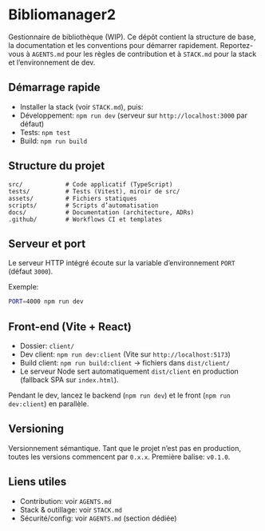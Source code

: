 # Bibliomanager2

Gestionnaire de bibliothèque (WIP). Ce dépôt contient la structure de base, la documentation et les conventions pour démarrer rapidement. Reportez-vous à `AGENTS.md` pour les règles de contribution et à `STACK.md` pour la stack et l’environnement de dev.

## Démarrage rapide

- Installer la stack (voir `STACK.md`), puis:
- Développement: `npm run dev` (serveur sur `http://localhost:3000` par défaut)
- Tests: `npm test`
- Build: `npm run build`

## Structure du projet

```
src/            # Code applicatif (TypeScript)
tests/          # Tests (Vitest), miroir de src/
assets/         # Fichiers statiques
scripts/        # Scripts d’automatisation
docs/           # Documentation (architecture, ADRs)
.github/        # Workflows CI et templates
```

## Serveur et port

Le serveur HTTP intégré écoute sur la variable d’environnement `PORT` (défaut `3000`).

Exemple:

```sh
PORT=4000 npm run dev
```

## Front-end (Vite + React)

- Dossier: `client/`
- Dev client: `npm run dev:client` (Vite sur `http://localhost:5173`)
- Build client: `npm run build:client` → fichiers dans `dist/client/`
- Le serveur Node sert automatiquement `dist/client` en production (fallback SPA sur `index.html`).

Pendant le dev, lancez le backend (`npm run dev`) et le front (`npm run dev:client`) en parallèle.

## Versioning

Versionnement sémantique. Tant que le projet n’est pas en production, toutes les versions commencent par `0.x.x`. Première balise: `v0.1.0`.

## Liens utiles

- Contribution: voir `AGENTS.md`
- Stack & outillage: voir `STACK.md`
- Sécurité/config: voir `AGENTS.md` (section dédiée)
